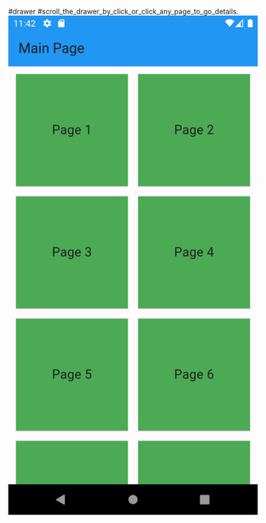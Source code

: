 #drawer 
#scroll_the_drawer_by_click_or_click_any_page_to_go_details.
![](lib/images/Screenshot_1710481325.png)


